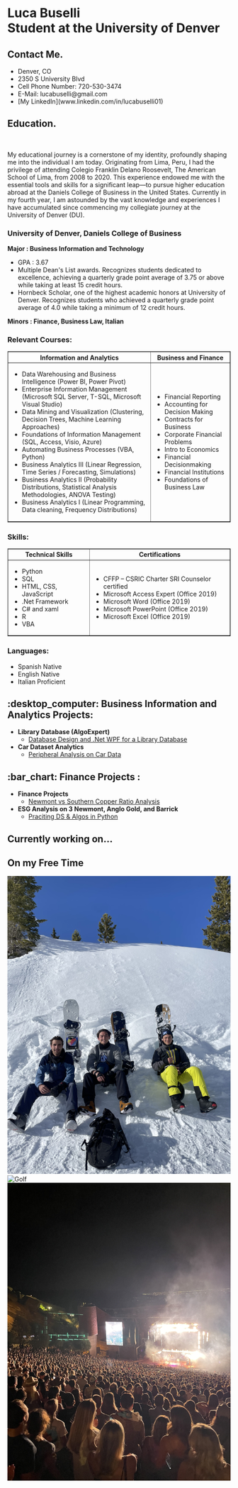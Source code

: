 <h1>Luca Buselli <br/><a>Student at the University of Denver</a></h1>
<h2> Contact Me. </h2>
<ul>
  <li>Denver, CO</li>
  <li>2350 S University Blvd</li>
  <li>Cell Phone Number: 720-530-3474</li>
  <li>E-Mail: lucabuselli@gmail.com</li>
  <li>[My LinkedIn](www.linkedin.com/in/lucabuselli01)</li>
</ul>
<h2> Education. </h2>
<br/><p>My educational journey is a cornerstone of my identity, profoundly shaping me into the individual I am today. Originating from Lima, Peru, I had the privilege of attending Colegio Franklin Delano Roosevelt, The American School of Lima, from 2008 to 2020. This experience endowed me with the essential tools and skills for a significant leap—to pursue higher education abroad at the Daniels College of Business in the United States. Currently in my fourth year, I am astounded by the vast knowledge and experiences I have accumulated since commencing my collegiate journey at the University of Denver (DU).</p>
<h3> University of Denver, Daniels College of Business </h3>
<b> Major : Business Information and Technology </b>
<ul> 
  <li>GPA : 3.67</li>
  <li>Multiple Dean's List awards. Recognizes students dedicated to excellence, achieving a quarterly grade point average of 3.75 or above while taking at least 15 credit hours.</li>
  <li>Hornbeck Scholar, one of the highest academic honors at University of Denver. Recognizes students who achieved a quarterly grade point average of 4.0 while taking a minimum of 12 credit hours.</li>
</ul>
<b> Minors : Finance, Business Law, Italian </b>
<h3> Relevant Courses: </h3>
<table border="1">
  <tr>
    <th>Information and Analytics</th>
    <th>Business and Finance</th>
  </tr>
  <tr>
    <td>
      <ul>
        <li>Data Warehousing and Business Intelligence (Power BI, Power Pivot)	</li>
        <li>Enterprise Information Management (Microsoft SQL Server, T-SQL, Microsoft Visual Studio)</li>
        <li>Data Mining and Visualization (Clustering, Decision Trees, Machine Learning Approaches)</li>
        <li>Foundations of Information Management (SQL, Access, Visio, Azure)</li>
        <li>Automating Business Processes (VBA, Python)</li>
        <li>Business Analytics III (Linear Regression, Time Series / Forecasting, Simulations)</li>
        <li>Business Analytics II (Probability Distributions, Statistical Analysis Methodologies, ANOVA Testing)</li>
        <li>Business Analytics I (Linear Programming, Data cleaning, Frequency Distributions)</li>
      </ul>
    </td>
    <td>
      <ul>
        <li>Financial Reporting</li>
        <li>Accounting for Decision Making</li>
        <li>Contracts for Business</li>
        <li>Corporate Financial Problems</li>
        <li>Intro to Economics</li>
        <li>Financial Decisionmaking</li>
        <li>Financial Institutions</li>
        <li>Foundations of Business Law</li>
      </ul>
    </td>
  </tr>
</table>
<h3>Skills:</h3>
  <table border="1">
  <tr>
    <th>Technical Skills</th>
    <th>Certifications</th>
  </tr>
  <tr>
    <td>
      <ul>
        <li>Python</li>
        <li>SQL</li>
        <li>HTML, CSS, JavaScript</li>
        <li>.Net Framework</li>
        <li>C# and xaml</li>
        <li>R</li>
        <li>VBA</li>
      </ul>
    </td>
    <td>
      <ul>
        <li>CFFP – CSRIC Charter SRI Counselor certified</li>
        <li>Microsoft Access Expert (Office 2019)</li>
        <li>Microsoft Word (Office 2019)</li>
        <li>Microsoft PowerPoint (Office 2019)</li>
        <li>Microsoft Excel (Office 2019)</li>
      </ul>
    </td>
  </tr>
</table>

<h3>Languages:</h3>
<ul class="horizontal-list">
  <li>Spanish Native</li> 
  <li>English Native</li> 
  <li>Italian Proficient</li> 
</ul>

<h2> :desktop_computer: Business Information and Analytics Projects:</h2>

- <b>Library Database (AlgoExpert)</b>
  - [Database Design and .Net WPF for a Library Database](https://github.com/lucabuselli01/Library_Database.git)
- <b>Car Dataset Analytics</b>
  - [Peripheral Analysis on Car Data](https://github.com/lucabuselli01/Car-Dataset-Analytics.git)

<h2> :bar_chart: Finance Projects :</h2>

- <b>Finance Projects</b>
  - [Newmont vs Southern Copper Ratio Analysis](https://github.com/lucabuselli01/Finance-Project.git)
- <b>ESG Analysis on 3 Newmont, Anglo Gold, and Barrick</b>
  - [Praciting DS & Algos in Python](https://github.com/lucabuselli01/Finance-Project.git)

<h2> Currently working on... </h2>

<h2>On my Free Time  </h2>

![Ski](https://github.com/lucabuselli01/lucabuselli01/blob/main/Portfolio_Photos/IMG_5640.jpg)
![Golf](https://github.com/lucabuselli01/lucabuselli01/blob/main/Portfolio_Photos/IMG_7835.PNG)
![Music](https://github.com/lucabuselli01/lucabuselli01/blob/main/Portfolio_Photos/IMG_6229.jpg)

